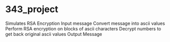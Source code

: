 # 343_project
Simulates RSA Encryption 
Input message
Convert message into ascii values
Perform RSA encryption on blocks of ascii characters
Decrypt numbers to get back original ascii values
Output Message
